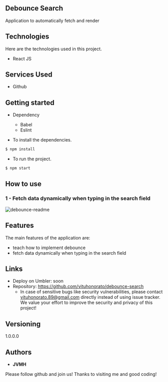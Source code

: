 ## Debounce Search
Application to automatically fetch and render


## Technologies 

Here are the technologies used in this project.


* React JS




## Services Used

* Github



## Getting started

* Dependency
  - Babel 
  - Eslint
 
  
  
* To install the dependencies.
```bash
$ npm install
```
  
* To run the project.
```bash
$ npm start
```
  

## How to use

### 1 - Fetch data dynamically when typing in the search field  

![debounce-readme](https://user-images.githubusercontent.com/101150943/205523620-ad259cf4-381d-4253-b5ac-fe31329e383d.jpg)





## Features

The main features of the application are:

 - teach how to implement debounce
 - fetch data dynamically when typing in the search field


## Links
  - Deploy on Umbler: soon
  - Repository: https://github.com/vituhonorato/debounce-search
    - In case of sensitive bugs like security vulnerabilities, please contact
      vituhonorato.89@gmail.com directly instead of using issue tracker. We value your effort
      to improve the security and privacy of this project!

  ## Versioning

  1.0.0.0


  ## Authors

  * **JVMH** 

  Please follow github and join us!
  Thanks to visiting me and good coding!

